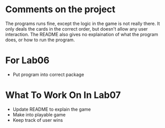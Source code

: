 Comments on the project
=======================
The programs runs fine, except the logic in the game is not really there. It only deals the cards in the correct order, but doesn't allow any user interaction. The README also gives no explaination of what the program does, or how to run the program.


For Lab06
=========
* Put program into correct package


What To Work On In Lab07
========================
* Update README to explain the game
* Make into playable game
* Keep track of user wins
